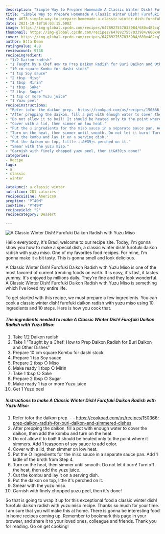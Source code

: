 ```yaml
---
description: "Simple Way to Prepare Homemade A Classic Winter Dish! Furofuki Daikon Radish with Yuzu Miso"
title: "Simple Way to Prepare Homemade A Classic Winter Dish! Furofuki Daikon Radish with Yuzu Miso"
slug: 4673-simple-way-to-prepare-homemade-a-classic-winter-dish-furofuki-daikon-radish-with-yuzu-miso
date: 2021-10-18T16:03:15.508Z
image: https://img-global.cpcdn.com/recipes/6478927557033984/680x482cq70/a-classic-winter-dish-furofuki-daikon-radish-with-yuzu-miso-recipe-main-photo.jpg
thumbnail: https://img-global.cpcdn.com/recipes/6478927557033984/680x482cq70/a-classic-winter-dish-furofuki-daikon-radish-with-yuzu-miso-recipe-main-photo.jpg
cover: https://img-global.cpcdn.com/recipes/6478927557033984/680x482cq70/a-classic-winter-dish-furofuki-daikon-radish-with-yuzu-miso-recipe-main-photo.jpg
author: Etta Dean
ratingvalue: 4.8
reviewcount: 9738
recipeingredient:
- "1/2 Daikon radish"
- "1 Taught by a Chef How to Prep Daikon Radish for Buri Daikon and Other Dishes"
- "10 cm square Kombu for dashi stock"
- "1 tsp Soy sauce"
- "2 tbsp  Miso"
- "1 tbsp  Mirin"
- "1 tbsp  Sake"
- "2 tbsp  Sugar"
- "1 tsp or more Yuzu juice"
- "1 Yuzu peel"
recipeinstructions:
- "Refer tofor the daikon prep.  https://cookpad.com/us/recipes/150366-prep-daikon-radish-for-buri-daikon-and-simmered-dishes"
- "After prepping the daikon, fill a pot with enough water to cover the daikon, then add the kombu and turn on the heat."
- "Do not allow it to boil! It should be heated only to the point where it simmers. Add 1 teaspoon of soy sauce to add color."
- "Cover with a lid, then simmer on low heat."
- "Put the ○ ingredients for the miso sauce in a separate sauce pan. Add 1 ladle of the broth from Step 4."
- "Turn on the heat, then simmer until smooth. Do not let it burn! Turn off the heat, then add the yuzu juice."
- "Cut the kombu and lay it on a serving dish."
- "Put the daikon on top, little it&#39;s perched on it."
- "Smear with the yuzu miso."
- "Garnish with finely chopped yuzu peel, then it&#39;s done!"
categories:
- Recipe
tags:
- a
- classic
- winter

katakunci: a classic winter 
nutrition: 201 calories
recipecuisine: American
preptime: "PT40M"
cooktime: "PT49M"
recipeyield: "2"
recipecategory: Dessert

---
```



![A Classic Winter Dish! Furofuki Daikon Radish with Yuzu Miso](https://img-global.cpcdn.com/recipes/6478927557033984/680x482cq70/a-classic-winter-dish-furofuki-daikon-radish-with-yuzu-miso-recipe-main-photo.jpg)

Hello everybody, it's Brad, welcome to our recipe site. Today, I'm gonna show you how to make a special dish, a classic winter dish! furofuki daikon radish with yuzu miso. One of my favorites food recipes. For mine, I'm gonna make it a bit tasty. This is gonna smell and look delicious.



A Classic Winter Dish! Furofuki Daikon Radish with Yuzu Miso is one of the most favored of current trending foods on earth. It is easy, it's fast, it tastes yummy. It's enjoyed by millions daily. They're fine and they look wonderful. A Classic Winter Dish! Furofuki Daikon Radish with Yuzu Miso is something which I've loved my entire life.


To get started with this recipe, we must prepare a few ingredients. You can cook a classic winter dish! furofuki daikon radish with yuzu miso using 10 ingredients and 10 steps. Here is how you cook that.

<!--inarticleads1-->

##### The ingredients needed to make A Classic Winter Dish! Furofuki Daikon Radish with Yuzu Miso:

1. Take 1/2 Daikon radish
1. Take 1 &#34;Taught by a Chef! How to Prep Daikon Radish for Buri Daikon and Other Dishes&#34;
1. Prepare 10 cm square Kombu for dashi stock
1. Prepare 1 tsp Soy sauce
1. Prepare 2 tbsp ○ Miso
1. Make ready 1 tbsp ○ Mirin
1. Take 1 tbsp ○ Sake
1. Prepare 2 tbsp ○ Sugar
1. Make ready 1 tsp or more Yuzu juice
1. Get 1 Yuzu peel




<!--inarticleads2-->

##### Instructions to make A Classic Winter Dish! Furofuki Daikon Radish with Yuzu Miso:

1. Refer tofor the daikon prep. -  - https://cookpad.com/us/recipes/150366-prep-daikon-radish-for-buri-daikon-and-simmered-dishes
1. After prepping the daikon, fill a pot with enough water to cover the daikon, then add the kombu and turn on the heat.
1. Do not allow it to boil! It should be heated only to the point where it simmers. Add 1 teaspoon of soy sauce to add color.
1. Cover with a lid, then simmer on low heat.
1. Put the ○ ingredients for the miso sauce in a separate sauce pan. Add 1 ladle of the broth from Step 4.
1. Turn on the heat, then simmer until smooth. Do not let it burn! Turn off the heat, then add the yuzu juice.
1. Cut the kombu and lay it on a serving dish.
1. Put the daikon on top, little it&#39;s perched on it.
1. Smear with the yuzu miso.
1. Garnish with finely chopped yuzu peel, then it&#39;s done!




So that is going to wrap it up for this exceptional food a classic winter dish! furofuki daikon radish with yuzu miso recipe. Thanks so much for your time. I am sure that you will make this at home. There is gonna be interesting food in home recipes coming up. Remember to bookmark this page in your browser, and share it to your loved ones, colleague and friends. Thank you for reading. Go on get cooking!
